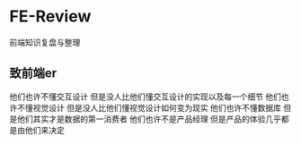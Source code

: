 # FE-Review
前端知识复盘与整理

## 致前端er

他们也许不懂交互设计 但是没人比他们懂交互设计的实现以及每一个细节
他们也许不懂视觉设计 但是没人比他们懂视觉设计如何变为现实
他们也许不懂数据库 但是他们其实才是数据的第一消费者
他们也许不是产品经理 但是产品的体验几乎都是由他们来决定
